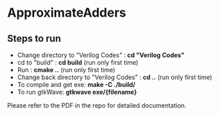 # ApproximateAdders

## Steps to run

- Change directory to "Verilog Codes" : **cd "Verilog Codes"**
- cd to "build" : **cd build** (run only first time)
- Run : **cmake ..** (run only first time)
- Change back directory to "Verilog Codes" : **cd ..** (run only first time)
- To compile and get exe: **make -C ./build/**
- To run gtkWave: **gtkwave exe/{filename}**


Please refer to the PDF in the repo for detailed documentation.
